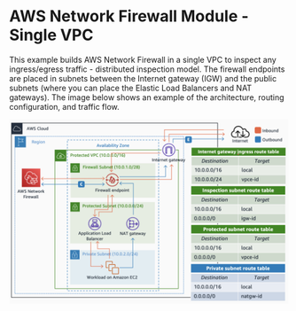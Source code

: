 # AWS Network Firewall Module - Single VPC

This example builds AWS Network Firewall in a single VPC to inspect any ingress/egress traffic - distributed inspection model. The firewall endpoints are placed in subnets between the Internet gateway (IGW) and the public subnets (where you can place the Elastic Load Balancers and NAT gateways). The image below shows an example of the architecture, routing configuration, and traffic flow.

![Single VPC - Architecture diagram](../../images/single_vpc.png)
